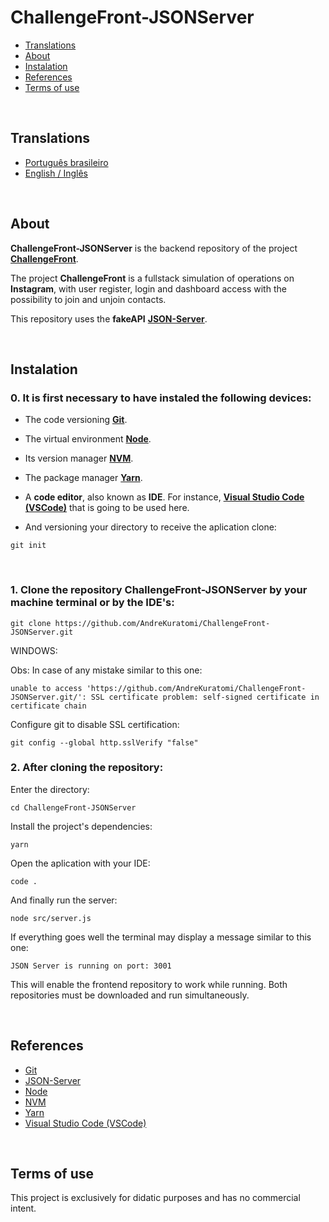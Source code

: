 # ChallengeFront-JSONServer

- [Translations](#translations)
- [About](#about)
- [Instalation](#instalation)
- [References](#references)
- [Terms of use](#terms-of-use)

<br>

## Translations

- [Português brasileiro](./.multilingual_readmes/README_pt-br.md)
- [English / Inglês](https://github.com/AndreKuratomi/ChallengeFront-JSONServer/)

<br>

## About

<b>ChallengeFront-JSONServer</b> is the backend repository of the project <b>[ChallengeFront](https://github.com/AndreKuratomi/ChallengeFront/)</b>.
 
The project <b>ChallengeFront</b> is a fullstack simulation of operations on <b>Instagram</b>, with user register, login and dashboard access with the possibility to join and unjoin contacts. 

This repository uses the <b>fakeAPI</b> <strong>[JSON-Server](https://www.npmjs.com/package/json-server)</strong>.

<br>


## Instalation

<h3>0. It is first necessary to have instaled the following devices:</h3>

- The code versioning <b>[Git](https://git-scm.com/downloads)</b>.

- The virtual environment <b>[Node](https://nodejs.org/pt)</b>.

- Its version manager <b>[NVM](https://github.com/nvm-sh/nvm)</b>.

- The package manager <b>[Yarn](https://yarnpkg.com/)</b>.

- A <b>code editor</b>, also known as <b>IDE</b>. For instance, <strong>[Visual Studio Code (VSCode)](https://code.visualstudio.com/)</strong> that is going to be used here.

- <p>And versioning your directory to receive the aplication clone:</p>


```
git init
```

<br>
<h3>1. Clone the repository <b>ChallengeFront-JSONServer</b> by your machine terminal or by the IDE's:</h3>

```
git clone https://github.com/AndreKuratomi/ChallengeFront-JSONServer.git
```

WINDOWS:

Obs: In case of any mistake similar to this one: 

```
unable to access 'https://github.com/AndreKuratomi/ChallengeFront-JSONServer.git/': SSL certificate problem: self-signed certificate in certificate chain
```

Configure git to disable SSL certification:

```
git config --global http.sslVerify "false"
```

<h3>2. After cloning the repository:</h3>


<p>Enter the directory:</p>

```
cd ChallengeFront-JSONServer
```
<p>Install the project's dependencies:</p>

```
yarn
```

<p>Open the aplication with your IDE:</p>

```
code .
```

<p>And finally run the server:</p>

```
node src/server.js
```

If everything goes well the terminal may display a message similar to this one:

```
JSON Server is running on port: 3001
```

This will enable the frontend repository to work while running. Both repositories must be downloaded and run simultaneously.

<br>

## References

- [Git](https://git-scm.com/downloads)
- [JSON-Server](https://www.npmjs.com/package/json-server)
- [Node](https://nodejs.org/pt)
- [NVM](https://github.com/nvm-sh/nvm)
- [Yarn](https://yarnpkg.com/)
- [Visual Studio Code (VSCode)](https://code.visualstudio.com/)

<br>

## Terms of use

This project is exclusively for didatic purposes and has no commercial intent.
